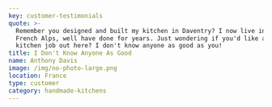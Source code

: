 ```yaml
---
key: customer-testimonials
quote: >-
  Remember you designed and built my kitchen in Daventry? I now live in the
  French Alps, well have done for years. Just wondering if you'd like a possible
  kitchen job out here? I don't know anyone as good as you!
title: I Don't Know Anyone As Good
name: Anthony Davis
image: /img/no-photo-large.png
location: France
type: customer
category: handmade-kitchens
---
```



